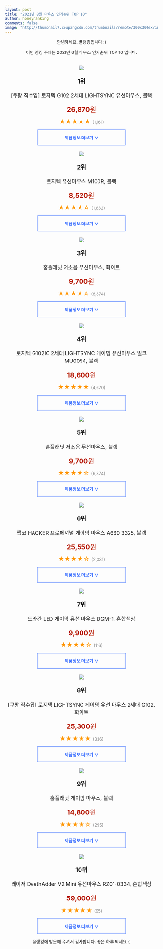 ```yaml
--- 
layout: post 
title: "2021년 8월 마우스 인기순위 TOP 10" 
author: honeyranking 
comments: false 
image: "http://thumbnail7.coupangcdn.com/thumbnails/remote/300x300ex/image/retail/images/622669594651332-93c538de-5c65-42ed-bebf-7685679a0445.PNG" 
--- 
```

<p style="text-align: center;">안녕하세요. 꿀랭킹입니다 :)</p> <p style="text-align: center;">이번 랭킹 주제는 2021년 8월 마우스 인기순위 TOP 10 입니다.</p><center><img src="http://thumbnail7.coupangcdn.com/thumbnails/remote/300x300ex/image/retail/images/622669594651332-93c538de-5c65-42ed-bebf-7685679a0445.PNG" style="margin-top:20px" /></center> <p style="text-align: center; font-size: 20px"><b>1위</b></p> <p style="text-align: center; font-size: 17px">[쿠팡 직수입] 로지텍 G102 2세대 LIGHTSYNC 유선마우스, 블랙</p> <p style="text-align: center;"><span style="color: #b61800; font-size: 22px;"><b>26,870</b>원</span></p> <p style="text-align: center;"><span style="color: #ff9600; font-size: 20px;">★★★★★ </span><span style="color: #878787;">(1,161)</span></p> <center><a href="https://coupa.ng/b4NOjz"> <div style="font-size: 14px; display: inline-block; padding: 15px 90px; color: #346aff; border-radius: 2px; border: 1px solid #346aff; cursor: pointer;"><b>제품정보 더보기 &or;</b></div> </a></center><center><img src="http://thumbnail7.coupangcdn.com/thumbnails/remote/300x300ex/image/retail/images/2018/04/25/11/5/9d39c5d3-aab6-4621-baf5-db976106d055.jpg" style="margin-top:20px" /></center> <p style="text-align: center; font-size: 20px"><b>2위</b></p> <p style="text-align: center; font-size: 17px">로지텍 유선마우스 M100R, 블랙</p> <p style="text-align: center;"><span style="color: #b61800; font-size: 22px;"><b>8,520</b>원</span></p> <p style="text-align: center;"><span style="color: #ff9600; font-size: 20px;">★★★★☆ </span><span style="color: #878787;">(1,832)</span></p> <center><a href="https://coupa.ng/b4NOjD"> <div style="font-size: 14px; display: inline-block; padding: 15px 90px; color: #346aff; border-radius: 2px; border: 1px solid #346aff; cursor: pointer;"><b>제품정보 더보기 &or;</b></div> </a></center><center><img src="http://thumbnail9.coupangcdn.com/thumbnails/remote/300x300ex/image/retail/images/254530201436744-bed3eae0-8440-4ec0-b480-2858a11ae70b.jpg" style="margin-top:20px" /></center> <p style="text-align: center; font-size: 20px"><b>3위</b></p> <p style="text-align: center; font-size: 17px">홈플래닛 저소음 무선마우스, 화이트</p> <p style="text-align: center;"><span style="color: #b61800; font-size: 22px;"><b>9,700</b>원</span></p> <p style="text-align: center;"><span style="color: #ff9600; font-size: 20px;">★★★★☆ </span><span style="color: #878787;">(6,874)</span></p> <center><a href="https://coupa.ng/b4NOjI"> <div style="font-size: 14px; display: inline-block; padding: 15px 90px; color: #346aff; border-radius: 2px; border: 1px solid #346aff; cursor: pointer;"><b>제품정보 더보기 &or;</b></div> </a></center><center><img src="http://thumbnail10.coupangcdn.com/thumbnails/remote/300x300ex/image/retail/images/2020/05/28/17/7/e842e6e9-78d3-47a0-9d1a-e417fa3263c3.jpg" style="margin-top:20px" /></center> <p style="text-align: center; font-size: 20px"><b>4위</b></p> <p style="text-align: center; font-size: 17px">로지텍 G102IC 2세대 LIGHTSYNC 게이밍 유선마우스 벌크 MU0054, 블랙</p> <p style="text-align: center;"><span style="color: #b61800; font-size: 22px;"><b>18,600</b>원</span></p> <p style="text-align: center;"><span style="color: #ff9600; font-size: 20px;">★★★★★ </span><span style="color: #878787;">(4,670)</span></p> <center><a href="https://coupa.ng/b4NOjK"> <div style="font-size: 14px; display: inline-block; padding: 15px 90px; color: #346aff; border-radius: 2px; border: 1px solid #346aff; cursor: pointer;"><b>제품정보 더보기 &or;</b></div> </a></center><center><img src="http://thumbnail7.coupangcdn.com/thumbnails/remote/300x300ex/image/retail/images/256139783543215-3693700b-f076-4244-a452-30029442de60.jpg" style="margin-top:20px" /></center> <p style="text-align: center; font-size: 20px"><b>5위</b></p> <p style="text-align: center; font-size: 17px">홈플래닛 저소음 무선마우스, 블랙</p> <p style="text-align: center;"><span style="color: #b61800; font-size: 22px;"><b>9,700</b>원</span></p> <p style="text-align: center;"><span style="color: #ff9600; font-size: 20px;">★★★★☆ </span><span style="color: #878787;">(6,874)</span></p> <center><a href="https://coupa.ng/b4NOjN"> <div style="font-size: 14px; display: inline-block; padding: 15px 90px; color: #346aff; border-radius: 2px; border: 1px solid #346aff; cursor: pointer;"><b>제품정보 더보기 &or;</b></div> </a></center><center><img src="http://thumbnail8.coupangcdn.com/thumbnails/remote/300x300ex/image/retail/images/453644014080208-5988a126-43d3-443c-be97-2cdfca0a80e8.jpg" style="margin-top:20px" /></center> <p style="text-align: center; font-size: 20px"><b>6위</b></p> <p style="text-align: center; font-size: 17px">앱코 HACKER 프로페셔널 게이밍 마우스 A660 3325, 블랙</p> <p style="text-align: center;"><span style="color: #b61800; font-size: 22px;"><b>25,550</b>원</span></p> <p style="text-align: center;"><span style="color: #ff9600; font-size: 20px;">★★★★☆ </span><span style="color: #878787;">(2,331)</span></p> <center><a href=""> <div style="font-size: 14px; display: inline-block; padding: 15px 90px; color: #346aff; border-radius: 2px; border: 1px solid #346aff; cursor: pointer;"><b>제품정보 더보기 &or;</b></div> </a></center><center><img src="http://thumbnail6.coupangcdn.com/thumbnails/remote/300x300ex/image/retail/images/2021/02/17/14/9/269824cb-8735-48ff-b912-b3ff3749a914.jpg" style="margin-top:20px" /></center> <p style="text-align: center; font-size: 20px"><b>7위</b></p> <p style="text-align: center; font-size: 17px">드라칸 LED 게이밍 유선 마우스 DGM-1, 혼합색상</p> <p style="text-align: center;"><span style="color: #b61800; font-size: 22px;"><b>9,900</b>원</span></p> <p style="text-align: center;"><span style="color: #ff9600; font-size: 20px;">★★★★☆ </span><span style="color: #878787;">(116)</span></p> <center><a href="https://coupa.ng/b4NOjQ"> <div style="font-size: 14px; display: inline-block; padding: 15px 90px; color: #346aff; border-radius: 2px; border: 1px solid #346aff; cursor: pointer;"><b>제품정보 더보기 &or;</b></div> </a></center><center><img src="http://thumbnail8.coupangcdn.com/thumbnails/remote/300x300ex/image/retail/images/2021/03/14/12/6/5b22433a-ceef-49e1-91af-2ad31761371a.jpg" style="margin-top:20px" /></center> <p style="text-align: center; font-size: 20px"><b>8위</b></p> <p style="text-align: center; font-size: 17px">[쿠팡 직수입] 로지텍 LIGHTSYNC 게이밍 유선 마우스 2세대 G102, 화이트</p> <p style="text-align: center;"><span style="color: #b61800; font-size: 22px;"><b>25,300</b>원</span></p> <p style="text-align: center;"><span style="color: #ff9600; font-size: 20px;">★★★★★ </span><span style="color: #878787;">(336)</span></p> <center><a href="https://coupa.ng/b4NOjT"> <div style="font-size: 14px; display: inline-block; padding: 15px 90px; color: #346aff; border-radius: 2px; border: 1px solid #346aff; cursor: pointer;"><b>제품정보 더보기 &or;</b></div> </a></center><center><img src="http://thumbnail7.coupangcdn.com/thumbnails/remote/300x300ex/image/retail/images/181790449182059-bf32d9c4-f7b4-409f-9254-682988b766b3.jpg" style="margin-top:20px" /></center> <p style="text-align: center; font-size: 20px"><b>9위</b></p> <p style="text-align: center; font-size: 17px">홈플래닛 게이밍 마우스, 블랙</p> <p style="text-align: center;"><span style="color: #b61800; font-size: 22px;"><b>14,800</b>원</span></p> <p style="text-align: center;"><span style="color: #ff9600; font-size: 20px;">★★★★☆ </span><span style="color: #878787;">(295)</span></p> <center><a href="https://coupa.ng/b4NOjX"> <div style="font-size: 14px; display: inline-block; padding: 15px 90px; color: #346aff; border-radius: 2px; border: 1px solid #346aff; cursor: pointer;"><b>제품정보 더보기 &or;</b></div> </a></center><center><img src="http://thumbnail7.coupangcdn.com/thumbnails/remote/300x300ex/image/retail/images/2020/07/31/18/6/cc710b30-2367-4424-b9f6-4e65bd35dbc6.jpg" style="margin-top:20px" /></center> <p style="text-align: center; font-size: 20px"><b>10위</b></p> <p style="text-align: center; font-size: 17px">레이저 DeathAdder V2 Mini 유선마우스 RZ01-0334, 혼합색상</p> <p style="text-align: center;"><span style="color: #b61800; font-size: 22px;"><b>59,000</b>원</span></p> <p style="text-align: center;"><span style="color: #ff9600; font-size: 20px;">★★★★★ </span><span style="color: #878787;">(95)</span></p> <center><a href="https://coupa.ng/b4NOjZ"> <div style="font-size: 14px; display: inline-block; padding: 15px 90px; color: #346aff; border-radius: 2px; border: 1px solid #346aff; cursor: pointer;"><b>제품정보 더보기 &or;</b></div> </a></center> <p style="text-align: center;">꿀랭킹에 방문해 주셔서 감사합니다. 좋은 하루 되세요 :)</p>

